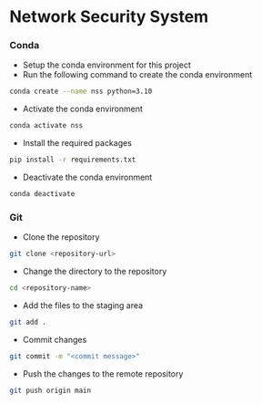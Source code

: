 # Network Security System

### Conda 
* Setup the conda environment for this project
* Run the following command to create the conda environment
```bash
conda create --name nss python=3.10
```
* Activate the conda environment
```bash
conda activate nss
```
* Install the required packages
```bash
pip install -r requirements.txt
```
* Deactivate the conda environment
```bash
conda deactivate
```

### Git
* Clone the repository
```bash
git clone <repository-url>
```

* Change the directory to the repository
```bash
cd <repository-name>
```

* Add the files to the staging area
```bash
git add .
```

* Commit changes
```bash
git commit -m "<commit message>"
```

* Push the changes to the remote repository
```bash
git push origin main
```



